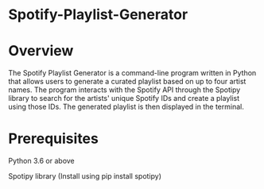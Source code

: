 # Spotify-Playlist-Generator

# Overview
The Spotify Playlist Generator is a command-line program written in Python that allows users to generate a curated playlist based on up to four artist names. The program interacts with the Spotify API through the Spotipy library to search for the artists' unique Spotify IDs and create a playlist using those IDs. The generated playlist is then displayed in the terminal.

# Prerequisites
Python 3.6 or above

Spotipy library (Install using pip install spotipy)
